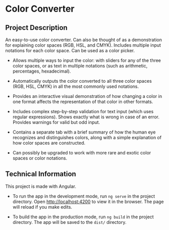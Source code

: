 # Color Converter

## Project Description

An easy-to-use color converter. Can also be thought of as a demonstration for explaining color spaces (RGB, HSL, and CMYK). Includes multiple input notations for each color space. Can be used as a color picker.

* Allows multiple ways to input the color: with sliders for any of the three color spaces, or as text in multiple notations (such as arithmetic, percentages, hexadecimal).
    
* Automatically outputs the color converted to all three color spaces (RGB, HSL, CMYK) in all the most commonly used notations.
    
* Provides an interactive visual demonstration of how changing a color in one format affects the representation of that color in other formats.
    
* Includes complex step-by-step validation for text input (which uses regular expressions). Shows exactly what is wrong in case of an error. Provides warnings for valid but odd input.
    
* Contains a separate tab with a brief summary of how the human eye recognizes and distinguishes colors, along with a simple explanation of how color spaces are constructed.
    
* Can possibly be upgraded to work with more rare and exotic color spaces or color notations.


## Technical Information

This project is made with Angular.

* To run the app in the development mode, run `ng serve` in the project directory. Open [http://localhost:4200](http://localhost:4200) to view it in the browser. The page will reload if you make edits.

* To build the app in the production mode, run `ng build` in the project directory. The app will be saved to the `dist/` directory.